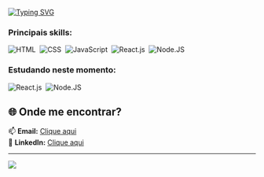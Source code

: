 

[![Typing SVG](https://readme-typing-svg.herokuapp.com/?color=0000CD&size=35&center=true&vCenter=true&width=1000&lines=Olá,+meu+nome+é+César+Santos;Tenho+26+anos;Sou+um+Desenvolvedor+Front-End;E+Graduado+em+Analise+e+desenvolvimento+de+sistema;seja+bem+vindo!+:%29)](https://git.io/typing-svg)
 
 ### Principais skills:
![HTML](https://img.shields.io/badge/-HTML-0D1117?style=for-the-badge&logo=HTML5&labelColor=0D1117&textColor=0D1117)&nbsp;
![CSS](https://img.shields.io/badge/-CSS-0D1117?style=for-the-badge&logo=CSS3&logoColor=1572B6&labelColor=0D1117)&nbsp;
![JavaScript](https://img.shields.io/badge/-JavaScript-0D1117?style=for-the-badge&logo=javascript&labelColor=0D1117)&nbsp;
![React.js](https://img.shields.io/badge/-React.js-0D1117?style=for-the-badge&logo=react&labelColor=0D1117)&nbsp;
![Node.JS](https://img.shields.io/badge/-Node.JS-0D1117?style=for-the-badge&logo=node.js&labelColor=0D1117&textColor=0D1117)&nbsp;


### Estudando neste momento:
![React.js](https://img.shields.io/badge/-React.js-0D1117?style=for-the-badge&logo=react&labelColor=0D1117)&nbsp;
![Node.JS](https://img.shields.io/badge/-Node.JS-0D1117?style=for-the-badge&logo=node.js&labelColor=0D1117&textColor=0D1117)&nbsp;


## 🌐 Onde me encontrar?

📫 **Email:** [Clique aqui](mailto:cesarsantossouza99@gmail.com)  
💼 **LinkedIn:** [Clique aqui](https://www.linkedin.com/in/-cesar-santos/)  

---



<!-- Rodapé com onda -->
<img src="https://capsule-render.vercel.app/api?type=waving&color=0:0072ff,100:00c6ff&height=120&section=footer"/>



